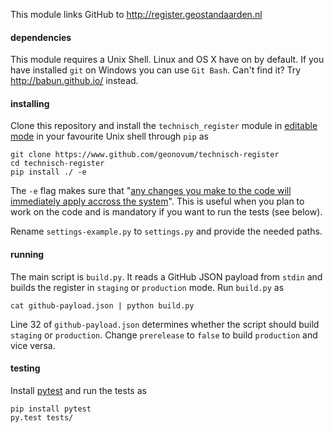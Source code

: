 This module links GitHub to http://register.geostandaarden.nl


#### dependencies

This module requires a Unix Shell. Linux and OS X have on by default. If you have installed `git` on Windows you can use `Git Bash`. Can't find it? Try http://babun.github.io/ instead.

#### installing

Clone this repository and install the `technisch_register` module in [editable mode](https://pip.pypa.io/en/latest/reference/pip_install/?highlight=editable#editable-installs) in your favourite Unix shell through `pip` as

    git clone https://www.github.com/geonovum/technisch-register
    cd technisch-register
    pip install ./ -e

The `-e` flag makes sure that "[any changes you make to the code will immediately apply accross the system](http://stackoverflow.com/a/24000174)". This is useful when you plan to work on the code and is mandatory if you want to run the tests (see below).

Rename `settings-example.py` to `settings.py` and provide the needed paths.

#### running

The main script is `build.py`. It reads a GitHub JSON payload from `stdin` and builds the register in `staging` or `production` mode. Run `build.py` as

    cat github-payload.json | python build.py

Line 32 of `github-payload.json` determines whether the script should build `staging` or  `production`. Change `prerelease` to `false` to build `production` and vice versa.

#### testing

Install [pytest](http://pytest.org/latest/) and run the tests as

    pip install pytest
    py.test tests/